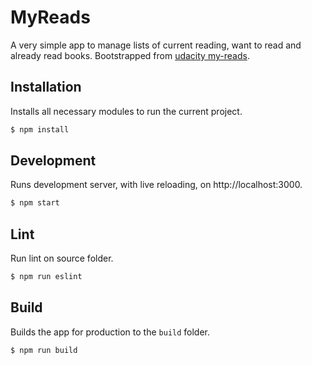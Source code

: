 
# MyReads

A very simple app to manage lists of current reading, want to read and already read books. Bootstrapped from [udacity my-reads](https://github.com/udacity/reactnd-project-myreads-starter).


## Installation

Installs all necessary modules to run the current project.

```bash
$ npm install
```

## Development

Runs development server, with live reloading, on http://localhost:3000.

```bash
$ npm start
```

## Lint

Run lint on source folder.

```bash
$ npm run eslint
```

## Build

Builds the app for production to the `build` folder.

```bash
$ npm run build
```
